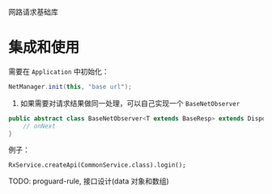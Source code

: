 
网路请求基础库

# 集成和使用

需要在 `Application` 中初始化：

```java
NetManager.init(this, "base url");
```

1. 如果需要对请求结果做同一处理，可以自己实现一个 `BaseNetObserver`

```java
public abstract class BaseNetObserver<T extends BaseResp> extends DisposableObserver<T> {
    // onNext
}
```


例子：

```
RxService.createApi(CommonService.class).login();
```



TODO: proguard-rule, 接口设计(data 对象和数组)